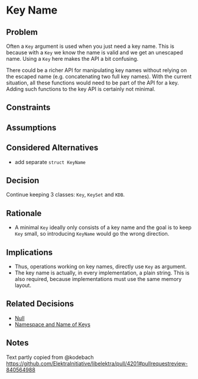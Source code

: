# Key Name

## Problem

Often a `Key` argument is used when you just need a key name.
This is because with a `Key` we know the name is valid and we get an unescaped name.
Using a `Key` here makes the API a bit confusing.

There could be a richer API for manipulating key names without relying on the escaped name (e.g. concatenating two full key names).
With the current situation, all these functions would need to be part of the API for a key. Adding such functions to the key API is certainly not minimal.

## Constraints

## Assumptions

## Considered Alternatives

- add separate `struct KeyName`

## Decision

Continue keeping 3 classes: `Key`, `KeySet` and `KDB`.

## Rationale

- A minimal `Key` ideally only consists of a key name and the goal is to keep `Key` small, so introducing `KeyName` would go the wrong direction.

## Implications

- Thus, operations working on key names, directly use `Key` as argument.
- The key name is actually, in every implementation, a plain string.
  This is also required, because implementations must use the same memory layout.

## Related Decisions

- [Null](../5_implemented/null.md)
- [Namespace and Name of Keys](../3_decided/keyname.md)

## Notes

Text partly copied from @kodebach https://github.com/ElektraInitiative/libelektra/pull/4201#pullrequestreview-840564988
